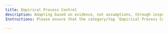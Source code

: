 ```yaml
---
title: Empirical Process Control
description: Adapting based on evidence, not assumptions, through inspection and transparency.
Instructions: Please ensure that the category/tag 'Empirical Process Control' is applied exclusively to content that focuses on adapting based on evidence, not assumptions, through inspection and transparency.

---
```


